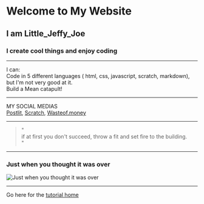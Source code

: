 # Welcome to My Website

## I am Little\_Jeffy\_Joe

### I create cool things and enjoy coding

___

I can:  
Code in 5 different languages ( html, css, javascript, scratch, markdown), but I'm not very good at it.  
Build a Mean catapult!

___

MY SOCIAL MEDIAS  
[Postlit](https://www.postlit.dev/users/little-jeffy-joe/), [Scratch](https://scratch.mit.edu/users/Little_Jeffy_Joe), [Wasteof.money](https://wasteof.money/users/little_jeffy_joe)

___

> "  
> if at first you don't succeed, throw a fit and set fire to the building.  
> "  

___
### Just when you thought it was over  
![Just when you thought it was over](https://user-images.githubusercontent.com/119092333/216865793-dd6856ed-704f-4d95-8408-51fbe7eb8ae1.png)  

___  

Go here for the [tutorial home](little-jeffy-joe.github.io/tutorial-home)
